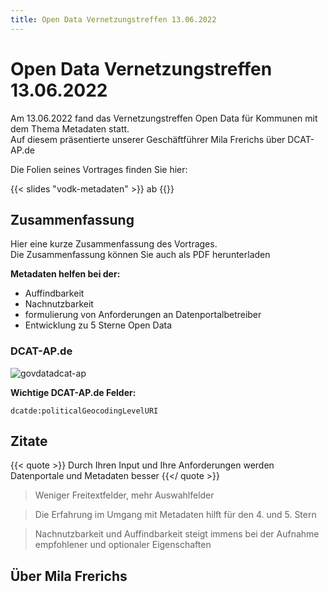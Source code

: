 ```yaml
---
title: Open Data Vernetzungstreffen 13.06.2022
---
```

# Open Data Vernetzungstreffen 13.06.2022

Am 13.06.2022 fand das Vernetzungstreffen Open Data für Kommunen mit dem Thema Metadaten statt.  
Auf diesem präsentierte unserer Geschäftführer Mila Frerichs über DCAT-AP.de

Die Folien seines Vortrages finden Sie hier:

{{< slides "vodk-metadaten" >}}
ab
{{</slides>}}

## Zusammenfassung

Hier eine kurze Zusammenfassung des Vortrages.  
Die Zusammenfassung können Sie auch als PDF herunterladen

__Metadaten helfen bei der:__

* Auffindbarkeit
* Nachnutzbarkeit
* formulierung von Anforderungen an Datenportalbetreiber
* Entwicklung zu 5 Sterne Open Data

### DCAT-AP.de

![govdatadcat-ap](https://res.cloudinary.com/civicvision/image/upload/v1654943666/milafrerichs.com/resources/presentations/govdata_metadata_orange.png)

__Wichtige DCAT-AP.de Felder:__

`dcatde:politicalGeocodingLevelURI`

## Zitate

{{< quote >}}
Durch Ihren Input und Ihre Anforderungen werden Datenportale und Metadaten besser
{{</ quote >}}


> Weniger Freitextfelder, mehr Auswahlfelder 

> Die Erfahrung im Umgang mit Metadaten hilft für den 4. und 5. Stern

> Nachnutzbarkeit und Auffindbarkeit steigt immens bei der Aufnahme empfohlener und optionaler Eigenschaften



## Über Mila Frerichs
